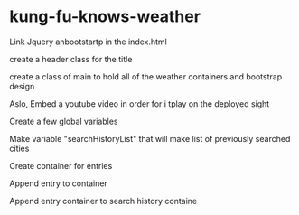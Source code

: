 # kung-fu-knows-weather

Link Jquery anbootstartp in the index.html

create a header class for the title

create a class of main to hold all of the weather containers and bootstrap design

Aslo, Embed a youtube video in order for i tplay on the deployed sight

Create a few global variables

Make variable "searchHistoryList" that will make list of previously searched cities

Create container for entries 

Append entry to container

Append entry container to search history containe

